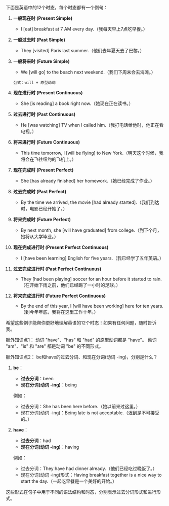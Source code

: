 下面是英语中的12个时态，每个时态都有一个例句：

1. **一般现在时 (Present Simple)**
    - I [eat] breakfast at 7 AM every day.（我每天早上7点吃早餐。）

2. **一般过去时 (Past Simple)**
    - They [visited] Paris last summer.（他们去年夏天去了巴黎。）

3. **一般将来时 (Future Simple)**
    - We [will go] to the beach next weekend.（我们下周末会去海滩。）
    ```
    公式：will + 原型动词
    ```

4. **现在进行时 (Present Continuous)**
    - She [is reading] a book right now.（她现在正在读书。）

5. **过去进行时 (Past Continuous)**
    - He [was watching] TV when I called him.（我打电话给他时，他正在看电视。）

6. **将来进行时 (Future Continuous)**
    - This time tomorrow, I [will be flying] to New York.（明天这个时候，我将会在飞往纽约的飞机上。）

7. **现在完成时 (Present Perfect)**
    - She [has already finished] her homework.（她已经完成了作业。）

8. **过去完成时 (Past Perfect)**
    - By the time we arrived, the movie [had already started].（我们到达时，电影已经开始了。）

9. **将来完成时 (Future Perfect)**
    - By next month, she [will have graduated] from college.（到下个月，她将从大学毕业。）


10. **现在完成进行时 (Present Perfect Continuous)**
    - I [have been learning] English for five years.（我已经学了五年英语。）

11. **过去完成进行时 (Past Perfect Continuous)**
    - They [had been playing] soccer for an hour before it started to rain.（在开始下雨之前，他们已经踢了一小时的足球。）

12. **将来完成进行时 (Future Perfect Continuous)**
    - By the end of this year, I [will have been working] here for ten years.（到今年年底，我将在这里工作十年。）

希望这些例子能帮你更好地理解英语的12个时态！如果有任何问题，随时告诉我。

额外知识点1：
动词 "have"、"has" 和 "had" 的原型动词都是 "have"。
动词 "am"、"is" 和 "are" 都是动词 "be" 的不同形式。

额外知识点2：
be和have的过去分词、和现在分词(动词 -ing)，分别是什么？
1. **be**：
    - **过去分词**：been
    - **现在分词(动词 -ing)**：being

   例如：
    - 过去分词：She has been here before.（她以前来过这里。）
    - 现在分词(动词 -ing)：Being late is not acceptable.（迟到是不可接受的。）

2. **have**：
    - **过去分词**：had
    - **现在分词(动词 -ing)**：having

   例如：
    - 过去分词：They have had dinner already.（他们已经吃过晚饭了。）
    - 现在分词(动词 -ing)形式：Having breakfast together is a nice way to start the day.（一起吃早餐是一个美好的开始。）

这些形式在句子中用于不同的语法结构和时态，分别表示过去分词形式和进行形式。
